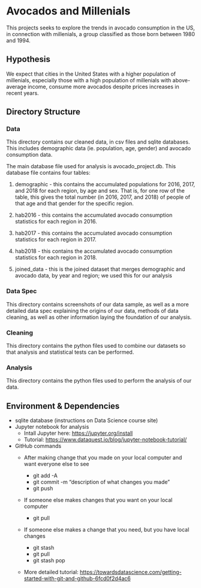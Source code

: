 # Avocados and Millenials

This projects seeks to explore the trends in avocado consumption in the US,
in connection with millenials, a group classified as those born between
1980 and 1994.

## Hypothesis

We expect that cities in the United States with a higher population of millenials,
especially those with a high population of millenials with above-average
income, consume more avocados despite prices increases in recent years.

## Directory Structure

### Data

This directory contains our cleaned data, in csv files and sqlite databases. This
includes demographic data (ie. population, age, gender) and avocado consumption data.

The main database file used for analysis is avocado_project.db. This database
file contains four tables:

1. demographic - this contains the accumulated populations for 2016, 2017, and
2018 for each region, by age and sex. That is, for one row of the table, this gives
the total number (in 2016, 2017, and 2018) of people of that age and that gender
for the specific region.

2. hab2016 - this contains the accumulated avocado consumption statistics for
each region in 2016.

3. hab2017 - this contains the accumulated avocado consumption statistics for
each region in 2017.

4. hab2018 - this contains the accumulated avocado consumption statistics for
each region in 2018.

5. joined_data - this is the joined dataset that merges demographic and avocado data, by year and region; we used this for our analysis

### Data Spec

This directory contains screenshots of our data sample, as well as a more detailed
data spec explaining the origins of our data, methods of data cleaning, as well as
other information laying the foundation of our analysis.

### Cleaning

This directory contains the python files used to combine our datasets so that
analysis and statistical tests can be performed.

### Analysis

This directory contains the python files used to perform the analysis of our data.

## Environment & Dependencies
* sqlite database (instructions on Data Science course site)
* Jupyter notebook for analysis
    * Intall Jupyter here: https://jupyter.org/install
    * Tutorial: https://www.dataquest.io/blog/jupyter-notebook-tutorial/
* GitHub commands
    * After making change that you made on your local computer and want everyone else to see
        * git add -A
        * git commit -m “description of what changes you made”
        * git push

    * If someone else makes changes that you want on your local computer
        * git pull
    * If someone else makes a change that you need, but you have local changes
        * git stash
        * git pull
        * git stash pop
    * More detailed tutorial: https://towardsdatascience.com/getting-started-with-git-and-github-6fcd0f2d4ac6



